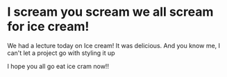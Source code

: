 # I scream you scream we all scream for ice cream!

We had a lecture today on Ice cream! It was delicious. And you know me, I can't let a project go with styling it up

I hope you all go eat ice cram now!! 

